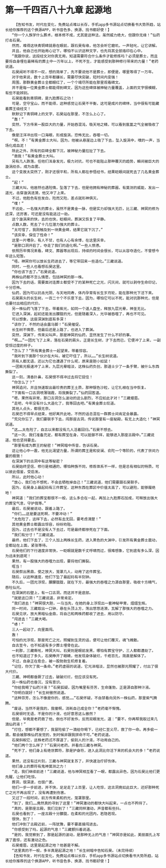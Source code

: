 # 第一千四百八十九章 起源地
        【告知书友，时代在变化，免费站点难以长存，手机app多书源站点切换看书大势所趋，站长给你推荐的这个换源APP，听书音色多、换源、找书都好使！】
       “你一个人族学什么葬术，根本修不成，尤其是这种法，虽然威力绝大，但跟你无缘！”仙药打击石昊。
       然而，难得这块青铜碑就悬在眼前，跟石昊有缘，他怎会听它磨叽，一声轻叱，让它讲解。
       并且，他自己也开始用心记下，哪怕不认识这种文字，也先将其全部烙印在心中。
       “我跟你说，这段经文对你真无用，知道需要符合什么条件才能修炼吗？必须是葬士，而且要将自身埋在最稀有的葬土中一万年以上，不死不生，才能感受到那种修行带来的力量！”老药说道。
       石昊闻听不得不一叹，想的简单了，先不要说他不是葬士，即便是，哪里等得了一万年。
       对于他来说，数十上百年都嫌长，需要尽快突破，短时间内变强！
       周围，那群黄金葬士全都眼红了，一个个竭尽所能在那里观看碑文。
       并不是每一位黄金葬士都能得到碑文，因为这些碑体被神秘力量覆盖，上面的文字很模糊，有些不能辨别。
       石昊能看到青铜碑，是九脸葬石之功！
       可是，空守宝山，而不能得，这种感觉让石昊不平衡，这可是成片的碑林，当中很有可能藏着葬王级经文！
       默默记下青铜碑上的文字，石昊站在那里，不怎么上心了。
       “轰！”
       突然，下方传来一股巨大的力量，开始吞混沌，吸天地之精，可以看到氤氲之气全被吸收了下去。
       像是汪洋冲出现一口海眼，形成旋涡，恐怖无比，吞噬一切。
       “啊，不！”有黄金葬士大叫，因为，他被从悬崖边上吸了下去，坠入旋涡中，噗的一声，当场化成血泥！
       除此之外，所有的巨碑全都下沉，被神秘力量拉扯了下去。
       “救我！”有黄金葬士大叫。
       另有几人跌落，任他们浑身发光，极力对抗，可也不能阻止那种覆灭的趋势，瞬间被巨大的漩涡绞杀，成为血雾。
       这个变故太突然了，刚才还很平和，所有人都在参悟经书，结果眨眼间就死去了几名黄金葬士。
       “起！”
       三藏大叫，他居然也遇险情，坠落了下去，但是他拥有神秘的葬器，有莫测的威能，发出一道光，击穿漩涡涟漪，他又冲了上来。
       不过，他脸色有些发白，险而又险，差点就形神俱灭。
       “噗！”
       不远处，一名强大的葬士，虽然不是黄金一脉，但是实力却强大无匹，比三藏、神冥的修为还深，还厉害，可还是没有能逃过一劫。
       这个漩涡来的快，去的也快，眨眼间，葬渊又恢复了平静。
       点数人数，死去了十几位潜力强大的葬士。
       “太可惜了，我刚触及到一块黄金碑，结果它就下沉了。”
       “该庆幸，保住了性命！”
       这里一片嘈杂，有人不甘，也有人心有余悸，在这里庆幸。
       “是那口洞开启了，夺走了我们的造化啊。”一些人愤懑。
       依照历年情况来看，碑文、葬器等出现后，持续的时间会很长，可以从容夺造化，不曾想今年这么短暂。
       “唔，神冥你可以放长生药进去了，等它带回来一些造化。”三藏说道。
       同时，一些人也看想石昊这里。
       “你也该下去了。”石昊说道。
       两株仙药都不怎么情愿，包括神冥的那一株。
       因为下去的话，需要面对连葬士都受不了的某种死亡之光，闪灭间，就可以剥夺生命印记，十分恐怖。
       仙药，因为可以抗击光阴，与天地同寿，体内孕育有长生岁月轮，能在那种光下活下来。
       石昊肩头的长生树，一百二十个不乐意下去，因为，哪怕它可以不死，能对抗那种光，但是也要付出相应的代价。
       另一株仙药飞落了下去，带着紫光，如同一个道人盘坐，释放九层光晕，神圣无比。
       它进入深渊，起初还能发出朦胧的光，但是随着深入，光华被吞噬了，再也不可见。
       可以想象，这座深渊到底有多深！
       “该你了，不然的话会露马脚！”石昊催促。
       长生树不情愿，但最后还是上路了，也进入了葬渊。
       突然，深渊下，传来尖叫声，那是神冥的仙药，显然发生了什么不好的事。
       “啊……”一团光飞了上来，落在石昊的肩头，正是长生树，才下去而已，它便冲了上来，一副受惊过度的样子。
       “怎么了？”所有黄金葬士一起望来，带着惊容。
       “我听到下面那个伙计在大叫，被它吓住了，所以……”长生树说道。
       所有人都无语，还以为它也遭遇了什么呢，原来是胆小如鼠！
       一团紫光极速冲了上来，九层光晕暗淡，这株仙药负创，那道士少了一条手臂，被什么东西撕裂了。
       这一刻，清香扑鼻，石昊恨不得冲过去将它捉住！
       “你怎么了？”
       神冥追问，并且快速取出最珍贵的葬王土质，那种银色沙粒，让它扎根在当中恢复。
       “下面有一口古洞喷薄瑞霞，将我撕裂了。”仙药回答道。
       “嗯，果然有异常，那口古洞怎么波动的这么剧烈，不应如此才对！”三藏蹙眉。
       “走吧，今年没有什么大造化了，我等回去吧。”有黄金葬士叹道。
       其他人点头，都很无奈。
       石昊巴不得早点结束，他好离开此地，不然的话总混在一群葬士间肯定会暴露。
       “荒兄你忘了，我们要联手下去，闯那座古洞，传说那里有一座秘殿，有无上大造化！”神冥说道。
       “这……太危险了，自古以来都没有几人活着回归。”石昊不想去。
       “这一次，我们准备充足，都有葬宝在身，可以抵御不祥，能够进入那座古殿中。”三藏说道，他也坚持要去。
       “那里有成为葬王的秘密！”神冥暗中传音，告诉石昊。
       这让他心中一震，他无比渴望力量，所谓的葬王是和安澜、俞陀一个等阶的，代表了世间力量的极致！
       在深渊下的古洞中有这等秘密？
       石昊始终坚信，修行是相通的，哪怕种族不同，修炼体系不一样，但是总有相似的特质，可以彼此借鉴，受启发。
       所以，此时他心动！
       “放心，我们也不想死，不会去牺牲掉自己！”三藏说道，他们需要跟石昊联手。
       因为，石昊身上最起码有三件葬宝，这种东西在葬区中价值太高了，可以避险，能够履绝地！
       神冥道：“我们的葬宝都很不一般，这么多合在一起，再加上九脸葬石加成，可释放出强大的葬宝气息，守护我等。”
       最后，石昊被说动，跟着上路了。
       “你们……这是要送死啊，不要冲动！”
       “太危险了，这样下去，必然有去无回，要考虑清楚！”
       其他黄金葬士都露出惊容，纷纷劝阻。
       因为，过去也不是没有人下去过，可是最终都惨死在了下面。
       “我们有分寸！”三藏说道。
       最终，他们下去了，三个人加上两株长生药，进入黑色的大渊中，引发所有黄金葬士震动，全都站在上面，紧张等待。
       石昊他们的下行速度非常快，一眨眼就是数千丈呼啸而过，很难想象，它到底有多么深，因为远未到底呢！
       果然，有一股强大的吞噬力出现，要将他们撕裂。
       哐当！
       石昊祭出黑鼎，使之放大，笼罩几人，动用了这件葬宝。
       随后，以这种速度，他们下坠了最起码有半刻钟。
       不久后，一团光浮现，朦朦胧胧，就在下方，最强大的吞噬之力源自那里，吸收十方精气，吞吐仙光。
       在深渊的石壁上，有一口古洞，而这并不是底部。
       “就是这口洞！”三藏说道，非常肯定。
       “我们进去！”神冥很大胆，一马当先，在她的身上浮现出一套神秘甲胄，熠熠生辉。
       同一时间，三藏取出一口钟，悬在头顶上方，荡出悠悠涟漪，瓦解了那强大的吞噬之力。
       石昊见状，放大黑暗仙金鼎，将自己和两株药都收了进去，用以防守。
       “闯进去！”三藏大喝。
       “哧！”
       三人一起动了，向里面闯。
       轰！
       可怕的光浮现，那是死亡之光，照耀到生灵的话，便可让他们覆灭，魂飞魄散。
       自古至今，也不知道有多少葬士埋骨在此。
       一刹那，三藏嘶吼，神冥大叫，石昊则是眼前发黑，哪怕有葬宝守护，三人都都遭劫了。
       也不知道过了多久，石昊睁开了眼睛，他发现身体破烂，千疮百孔，简直是解体了。
       不过，自身正在愈合，被一股勃勃生机修复着。
       “记住，你欠了我一条命。”老药虚弱的说道，它光泽暗淡，显然也被那光照耀了，付出了很大代价。
       三藏、神明都昏厥了过去，破破烂烂，但应该没有死。
       另一株仙药也昏沉，没有意识。
       “你给我喝了仙药汁液？”石昊狐疑，因为嘴里有芬芳，生命蓬勃，正是源自那种汁液。
       “你明白就好！”长生树傲然说道。
       “这种芬芳，怎么不像是你的，感觉……”石昊怀疑，不自禁看向另外一株仙药，那里紫气腾腾。
       “废话，当然不是我的，我傻啊，消耗自己成全你？”老药毫不惭愧。
       石昊顿时无语，不是你的汁液，也好意思这么傲然？
       但是，毕竟是老药救了他，倒也不好发作，反而双眼发光，道：“要不，你再帮我取过来几滴仙药液！”
       “打住，想都不要想了，我冒险偷了一滴给你喝下，已经仁至义尽，救了你一命。再多偷一滴，都会被那株仙药发觉的，到时候非跟我拼命不可。”老药说道。
       石昊斜睨它，这株老药忒不厚道了，偷别人的汁液，不动用自己的。
       “他们两个怎么样了？”石昊问老药，并看向三藏与神冥。
       “死不了，他们身上有绝世葬符，那是护身符，进入此洞比你活下来的机会大的多！”老药说道。
       果然，还没有过片刻，三藏与神冥就复苏了，并快速治疗好伤体。
       他们身上的葬符有鬼神莫测之力！
       “走，我们继续前进！”三藏说道，他与神冥相互看了一眼，都露出异色，因为石昊比他们更先醒，让他们吃惊。
       葬洞，很深邃，也很广袤。
       他们一步一步前进，并不快，足足走了上百里，让人吃惊，这古洞竟如此巨大，还好那种死亡之光不再出现了，没有再遭到伤害。
       又过了一段时间，前方传来柔和的光，笼罩那里。
       “到了，我们……竟然真的寻到了这里！”神冥激动的都快大叫起来，一点也不矜持了。
       “真的，是那座古殿，我们见到了！”三藏同样激动，声音都有些抖。
       石昊也看到了，一座古殿十分朦胧，在柔和的光团内，若隐若现。
       很快，到了！
       他们冲到了古殿近前，一阵犹豫，要不要直接闯进去。
       “你感受到了吗，起源的气息！”三藏颤抖着说道。
       “是的，我觉察到了，那是起源的波动，是那种无上的气息！”神冥亦是如此，美丽面孔上写满了震惊，还有激动之色。
       石昊蹙眉，这里是起源之地？他甚是不解。
       “这里真的不一般，多半真是起源之地！”长生树暗中告知石昊。（未完待续）
       【告知书友，时代在变化，免费站点难以长存，手机app多书源站点切换看书大势所趋，站长给你推荐的这个换源APP，听书音色多、换源、找书都好使！】